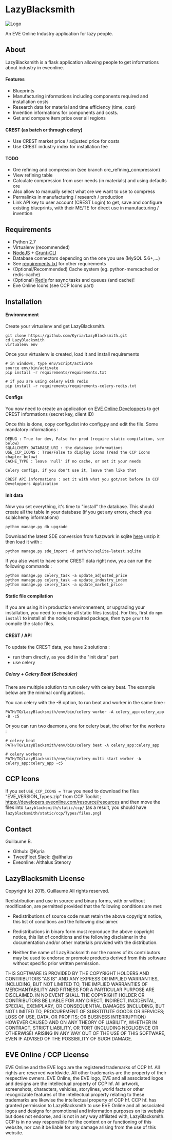 # LazyBlacksmith

![Logo](https://raw.githubusercontent.com/Kyria/LazyBlacksmith/new-theme/lazyblacksmith/static/img/logo128.png)

An EVE Online Industry application for lazy people.


## About
LazyBlacksmith is a flask application allowing people to get informations about industry in eveonline.

#### Features
* Blueprints
 * Manufacturing informations including components required and installation costs
 * Research data for material and time efficiency (time, cost)
 * Invention informations for components and costs.
* Get and compare item price over all regions

#### CREST (as batch or through celery)
* Use CREST market price / adjusted price for costs
* Use CREST industry index for installation fee

#### TODO
* Ore refining and compression (see branch ore_refining_compression)
 * View refining table
 * Calculate compression from user needs (in materials) and using defaults ore
  * Also allow to manually select what ore we want to use to compress
* Permalinks in manufacturing / research / production
* Link API key to user account (CREST Login) to get, save and configure existing blueprints, with their ME/TE for direct use in manufacturing / invention



## Requirements
* Python 2.7
* Virtualenv (recommended)
* [NodeJS](http://nodejs.org/) + [Grunt-CLI](http://gruntjs.com/getting-started)
* Database connectors depending on the one you use (MySQL 5.6+,...)
* See [requirements.txt](requirements/) for other requirements
* (Optional/Recommended) Cache system (eg. python-memcached or redis-cache)
* (Optional) [Redis](http://redis.io/) for async tasks and queues (and cache)!
* Eve Online Icons (see CCP Icons part)



## Installation

#### Environnement
Create your virtualenv and get LazyBlacksmith.
```shell
git clone https://github.com/Kyria/LazyBlacksmith.git
cd LazyBlacksmith
virtualenv env
```

Once your virtualenv is created, load it and install requirements
```
# in windows, type env/Script/activate
source env/bin/activate
pip install -r requirements/requirements.txt

# if you are using celery with redis
pip install -r requirements/requirements-celery-redis.txt
```

#### Configs
You now need to create an application on [EVE Online Developpers](https://developers.eveonline.com/applications) to get CREST informations (secret key, client ID)

Once this is done, copy config.dist into config.py and edit the file.
Some mandatory informations :
```
DEBUG : True for dev, False for prod (require static compilation, see below)
SQLALCHEMY_DATABASE_URI : the database informations
USE_CCP_ICONS : True/False to display icons (read the CCP Icons chapter below)
CACHE_TYPE : leave 'null' if no cache, or set it your needs

Celery configs, if you don't use it, leave them like that

CREST API informations : set it with what you got/set before in CCP Developpers Application
```

#### Init data
Now you set everything, it's time to "install" the database. This should create all the table in your database (if you get any errors, check you sqlalchemy informations)
```
python manage.py db upgrade
```

Download the latest SDE conversion from fuzzwork in sqlite [here](https://www.fuzzwork.co.uk/dump/sqlite-latest.sqlite.bz2) unzip it then load it with :
```
python manage.py sde_import -d path/to/sqlite-latest.sqlite
```

If you also want to have some CREST data right now, you can run the following commands :
```
python manage.py celery_task -a update_adjusted_price
python manage.py celery_task -a update_industry_index
python manage.py celery_task -a update_market_price
```

#### Static file compilation
If you are using it in production environnement, or upgrading your installation, you need to remake all static files (css/js). For this, first do ```npm install``` to install all the nodejs required package, then type ```grunt``` to compile the static files.

#### CREST / API
To update the CREST data, you have 2 solutions :
* run them directly, as you did in the "init data" part
* use celery

##### Celery + Celery Beat (Scheduler)
There are multiple solution to run celery with celery beat. The example below are the minimal configurations.

You can celery with the -B option, to run beat and worker in the same time :
```
PATH/TO/LazyBlacksmith/env/bin/celery worker -A celery_app:celery_app -B -c5
```

Or you can run two daemons, one for celery beat, the other for the workers :
```
# celery beat
PATH/TO/LazyBlacksmith/env/bin/celery beat -A celery_app:celery_app

# celery workers
PATH/TO/LazyBlacksmith/env/bin/celery multi start worker -A celery_app:celery_app -c5
```



## CCP Icons

If you set ```USE_CCP_ICONS = True``` you need to download the files "EVE_VERSION_Types.zip" from CCP Toolkit ; https://developers.eveonline.com/resource/resources and then
move the files into ```lazyblacksmith/static/ccp/``` (as a result, you should have ```lazyblacksmith/static/ccp/Types/files.png```)



## Contact
Guillaume B.
* Github: @Kyria
* [TweetFleet Slack](https://www.fuzzwork.co.uk/tweetfleet-slack-invites/): @althalus
* Eveonline: Althalus Stenory



## LazyBlacksmith License
Copyright (c) 2015, Guillaume
All rights reserved.

Redistribution and use in source and binary forms, with or without
modification, are permitted provided that the following conditions are met:

* Redistributions of source code must retain the above copyright notice, this
  list of conditions and the following disclaimer.

* Redistributions in binary form must reproduce the above copyright notice,
  this list of conditions and the following disclaimer in the documentation
  and/or other materials provided with the distribution.

* Neither the name of LazyBlacksmith nor the names of its
  contributors may be used to endorse or promote products derived from
  this software without specific prior written permission.

THIS SOFTWARE IS PROVIDED BY THE COPYRIGHT HOLDERS AND CONTRIBUTORS "AS IS"
AND ANY EXPRESS OR IMPLIED WARRANTIES, INCLUDING, BUT NOT LIMITED TO, THE
IMPLIED WARRANTIES OF MERCHANTABILITY AND FITNESS FOR A PARTICULAR PURPOSE ARE
DISCLAIMED. IN NO EVENT SHALL THE COPYRIGHT HOLDER OR CONTRIBUTORS BE LIABLE
FOR ANY DIRECT, INDIRECT, INCIDENTAL, SPECIAL, EXEMPLARY, OR CONSEQUENTIAL
DAMAGES (INCLUDING, BUT NOT LIMITED TO, PROCUREMENT OF SUBSTITUTE GOODS OR
SERVICES; LOSS OF USE, DATA, OR PROFITS; OR BUSINESS INTERRUPTION) HOWEVER
CAUSED AND ON ANY THEORY OF LIABILITY, WHETHER IN CONTRACT, STRICT LIABILITY,
OR TORT (INCLUDING NEGLIGENCE OR OTHERWISE) ARISING IN ANY WAY OUT OF THE USE
OF THIS SOFTWARE, EVEN IF ADVISED OF THE POSSIBILITY OF SUCH DAMAGE.



## EVE Online / CCP License
EVE Online and the EVE logo are the registered trademarks of CCP hf. All rights are reserved worldwide. All other trademarks are the property of their respective owners. EVE Online, the EVE logo, EVE and all associated logos and designs are the intellectual property of CCP hf. All artwork, screenshots, characters, vehicles, storylines, world facts or other recognizable features of the intellectual property relating to these trademarks are likewise the intellectual property of CCP hf. CCP hf. has granted permission to LazyBlacksmith to use EVE Online and all associated logos and designs for promotional and information purposes on its website but does not endorse, and is not in any way affiliated with, LazyBlacksmith. CCP is in no way responsible for the content on or functioning of this website, nor can it be liable for any damage arising from the use of this website.
